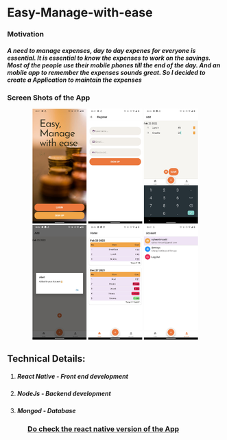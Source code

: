 # Easy-Manage-with-ease

### Motivation
<h5>A need to manage expenses, day to day expenes for everyone is essential. It is essential to know the expenses to work on the savings. Most of the people use their mobile phones till the end of the day. And an mobile app to remember the expenses sounds great. So I decided to create a Application to maintain the expenses</h5>

### Screen Shots of the App
<p align="center">
  <img src="https://github.com/SumitAthani/Easy-Manage-with-ease/blob/main/ScreenShots/Welcome%20Page.jpeg" width="25%" height="50%" title="hover text">
  <img src="https://github.com/SumitAthani/Easy-Manage-with-ease/blob/main/ScreenShots/Sign%20up%20page.jpeg" width="25%" height="50%" title="hover text">
  <img src="https://github.com/SumitAthani/Easy-Manage-with-ease/blob/main/ScreenShots/Adding%20epenses.jpeg" width="25%" height="50%" title="hover text">
  <img src="https://github.com/SumitAthani/Easy-Manage-with-ease/blob/main/ScreenShots/Alert%20as%20a%20feedback.jpeg" width="25%" height="50%" title="hover text">
   <img src="https://github.com/SumitAthani/Easy-Manage-with-ease/blob/main/ScreenShots/All%20expenses.jpeg" width="25%" height="50%" title="hover text">
   <img src="https://github.com/SumitAthani/Easy-Manage-with-ease/blob/main/ScreenShots/Profile%20Page.jpeg" width="25%" height="50%" title="hover text">
</p>


<h2> Technical Details: </h2>
<ol>
<li><h5> React Native - Front end development </h5></li>
<li><h5> NodeJs - Backend development </h5></li>
<li><h5> Mongod - Database </h5></li>
<ol>



[<h3>Do check the react native version of the App</h3>](https://github.com/SumitAthani/Manage)
